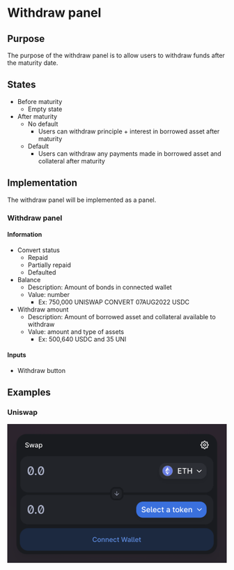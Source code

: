 # Withdraw panel

## Purpose

The purpose of the withdraw panel is to allow users to withdraw funds after the maturity date.

## States

- Before maturity
  - Empty state
- After maturity
  - No default
    - Users can withdraw principle + interest in borrowed asset after maturity
  - Default
    - Users can withdraw any payments made in borrowed asset and collateral after maturity

## Implementation

The withdraw panel will be implemented as a panel.

### Withdraw panel

#### Information

- Convert status
  - Repaid
  - Partially repaid
  - Defaulted
- Balance
  - Description: Amount of bonds in connected wallet
  - Value: number
    - Ex: 750,000 UNISWAP CONVERT 07AUG2022 USDC
- Withdraw amount
  - Description: Amount of borrowed asset and collateral available to withdraw
  - Value: amount and type of assets
    - Ex: 500,640 USDC and 35 UNI

#### Inputs

- Withdraw button

## Examples

### Uniswap

![](../../../../assets/uniswap/convert.png)
